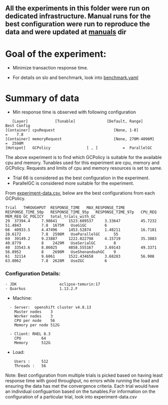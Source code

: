 ## All the experiments in this folder were run on dedicated infrastructure. Manual runs for the best configuration were run to reproduce the data and were updated at [manuals](manuals) dir

# Goal of the experiment:
- Minimize transaction response time.

- For details on slo and benchmark, look into [benchmark.yaml](benchmark.yaml)

# Summary of data
- Min response time is observed with following configuration
```
   [Layer]            [Tunable]              [Default, Range]      Best Config
[Container] cpuRequest                          [None, 1-8]             =    7.8
[Container] memoryRequest                       [None, 270M-4096M]      =  2598M
[Hotspot]   GCPolicy				[ , ]			=  ParallelGC

```
The above experiment is to find which GCPolicy is suitable for the available cpu and memory. Tunables used for this experiment are cpu, memory and GCPolicy. Requests and limits of cpu and memory resources is set to same.

- Trial 66 is considered as the best configuration in the experiment.
- ParallelGC is considered more suitable for the experiment.


From [experiment-data.csv](experiment-data.csv), below are the best configurations from each GCPolicy.
```
Trial	THROUGHPUT	RESPONSE_TIME	MAX_RESPONSE_TIME	RESPONSE_TIME_50p	RESPONSE_TIME_95p	RESPONSE_TIME_97p	CPU_REQ	MEM_REQ	GC_POLICY	total_trials_with_GC
29	37394.4		7.98641		1523.609537		3.33647			45.7232			51.4843			7.8	 1675M 	 UseG1GC 		6
66	40933.5		4.47496		1453.52874		1.48211			16.7181			28.6172			7.8	 2598M 	 UseParallelGC 		55
69	39149.2		9.23887		1222.022798		4.15719			35.3883			40.8779			8	 2429M 	 UseSerialGC 		8
40	33543.6		8.86025		4858.555167		3.69143			49.3371			56.0952			8	 2698M 	 UseShenandoahGC 	9
61	32114		9.6061		1522.434658		3.68283			56.908			63.0062			7.8	 2628M 	 UseZGC 		6

```

### Configuration Details:
```
- JDK                   eclipse-temurin:17
- Quarkus               1.13.2.F
```
- Machine: 
```
  - Server:  openshift cluster v4.8.13
    Master nodes	3
    Worker nodes	3
    CPU per node	56
    Memory per node	512G

  - Client: RHEL 8.3
    CPU  		64
    Memory 		512G  
```
- Load: 
```
 	Users :		512
	Threads :	56
```


Note: Best configuration from multiple trials is picked based on having least response time with good throughput, no errors while running the load and ensuring the data has met the convergence criteria.
Each trial would have an individual configuartion based on the tunables.For information on the configuration of a particular trial, look into experiment-data.csv
